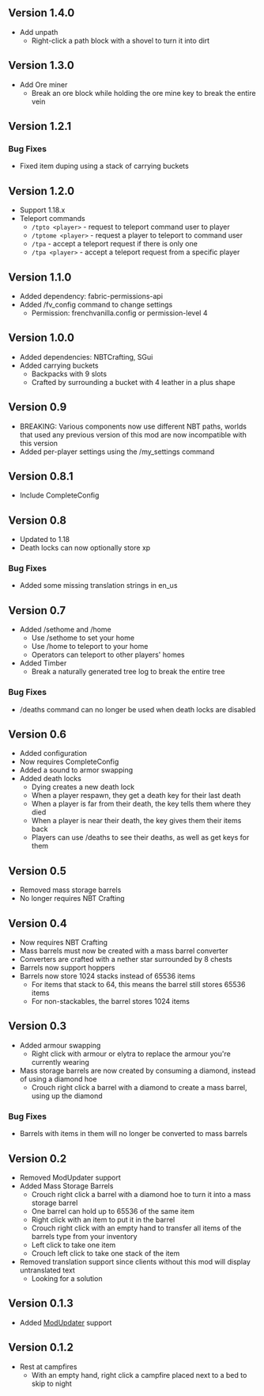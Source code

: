 ## Version 1.4.0

- Add unpath
    - Right-click a path block with a shovel to turn it into dirt

## Version 1.3.0

- Add Ore miner
    - Break an ore block while holding the ore mine key to break the entire vein

## Version 1.2.1

### Bug Fixes

- Fixed item duping using a stack of carrying buckets

## Version 1.2.0

- Support 1.18.x
- Teleport commands
    - `/tpto <player>` - request to teleport command user to player
    - `/tptome <player>` - request a player to teleport to command user
    - `/tpa` - accept a teleport request if there is only one
    - `/tpa <player>` - accept a teleport request from a specific player

## Version 1.1.0

- Added dependency: fabric-permissions-api
- Added /fv_config command to change settings
    - Permission: frenchvanilla.config or permission-level 4

## Version 1.0.0

- Added dependencies: NBTCrafting, SGui
- Added carrying buckets
    - Backpacks with 9 slots
    - Crafted by surrounding a bucket with 4 leather in a plus shape

## Version 0.9

- BREAKING: Various components now use different NBT paths, worlds that used any previous version of this mod are now
  incompatible with this version
- Added per-player settings using the /my_settings command

## Version 0.8.1

- Include CompleteConfig

## Version 0.8

- Updated to 1.18
- Death locks can now optionally store xp

### Bug Fixes

- Added some missing translation strings in en_us

## Version 0.7

- Added /sethome and /home
    - Use /sethome to set your home
    - Use /home to teleport to your home
    - Operators can teleport to other players' homes
- Added Timber
    - Break a naturally generated tree log to break the entire tree

### Bug Fixes

- /deaths command can no longer be used when death locks are disabled

## Version 0.6

- Added configuration
- Now requires CompleteConfig
- Added a sound to armor swapping
- Added death locks
    - Dying creates a new death lock
    - When a player respawn, they get a death key for their last death
    - When a player is far from their death, the key tells them where they died
    - When a player is near their death, the key gives them their items back
    - Players can use /deaths to see their deaths, as well as get keys for them

## Version 0.5

- Removed mass storage barrels
- No longer requires NBT Crafting

## Version 0.4

- Now requires NBT Crafting
- Mass barrels must now be created with a mass barrel converter
- Converters are crafted with a nether star surrounded by 8 chests
- Barrels now support hoppers
- Barrels now store 1024 stacks instead of 65536 items
    - For items that stack to 64, this means the barrel still stores 65536 items
    - For non-stackables, the barrel stores 1024 items

## Version 0.3

- Added armour swapping
    - Right click with armour or elytra to replace the armour you're currently wearing
- Mass storage barrels are now created by consuming a diamond, instead of using a diamond hoe
    - Crouch right click a barrel with a diamond to create a mass barrel, using up the diamond

### Bug Fixes

- Barrels with items in them will no longer be converted to mass barrels

## Version 0.2

- Removed ModUpdater support
- Added Mass Storage Barrels
    - Crouch right click a barrel with a diamond hoe to turn it into a mass storage barrel
    - One barrel can hold up to 65536 of the same item
    - Right click with an item to put it in the barrel
    - Crouch right click with an empty hand to transfer all items of the barrels type from your inventory
    - Left click to take one item
    - Crouch left click to take one stack of the item
- Removed translation support since clients without this mod will display untranslated text
    - Looking for a solution

## Version 0.1.3

- Added [ModUpdater](https://gitea.thebrokenrail.com/TheBrokenRail/ModUpdater) support

## Version 0.1.2

- Rest at campfires
    - With an empty hand, right click a campfire placed next to a bed to skip to night